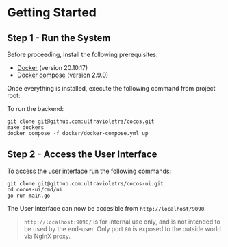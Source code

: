 # Getting Started

## Step 1 - Run the System
Before proceeding, install the following prerequisites:

- [Docker](https://docs.docker.com/install/) (version 20.10.17)
- [Docker compose](https://docs.docker.com/compose/install/) (version 2.9.0)

Once everything is installed, execute the following command from project root:

To run the backend:
```
git clone git@github.com:ultravioletrs/cocos.git
make dockers
docker compose -f docker/docker-compose.yml up
```
## Step 2 - Access the User Interface
To access the user interface run the following commands:
```
git clone git@github.com:ultravioletrs/cocos-ui.git
cd cocos-ui/cmd/ui
go run main.go
```

The User Interface can now be accesible from `http://localhost/9090`.

> `http://localhost:9090/` is for internal use only, and is not intended to be used by the end-user.
> Only port `80` is exposed to the outside world via NginX proxy.
